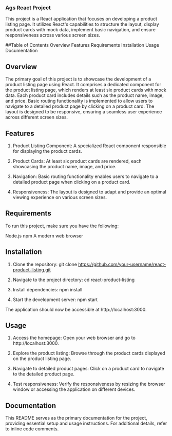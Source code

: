 ### Ags React Project
This project is a React application that focuses on developing a product listing page.
It utilizes React's capabilities to structure the layout,
display product cards with mock data, implement basic navigation,
and ensure responsiveness across various screen sizes.

##Table of Contents
Overview
Features
Requirements
Installation
Usage
Documentation

## Overview
The primary goal of this project is to showcase the development of a product listing page using React.
It comprises a dedicated component for the product listing page, which renders at least six product cards with mock data.
Each product card includes details such as the product name, image, and price.
Basic routing functionality is implemented to allow users to navigate to a detailed product page by clicking on a product card.
The layout is designed to be responsive, ensuring a seamless user experience across different screen sizes.

## Features
1. Product Listing Component: A specialized React component responsible for displaying the product cards.

2. Product Cards: At least six product cards are rendered, each showcasing the product name, image, and price.

3. Navigation: Basic routing functionality enables users to navigate to a detailed product page when clicking on a product card.

4. Responsiveness: The layout is designed to adapt and provide an optimal viewing experience on various screen sizes.

## Requirements
To run this project, make sure you have the following:

Node.js 
npm 
A modern web browser

## Installation
1. Clone the repository:
   git clone https://github.com/your-username/react-product-listing.git
   
2. Navigate to the project directory:
   cd react-product-listing
   
3. Install dependencies:
   npm install

4. Start the development server:
   npm start
   
The application should now be accessible at http://localhost:3000.

## Usage
1. Access the homepage:
Open your web browser and go to http://localhost:3000.

2. Explore the product listing:
Browse through the product cards displayed on the product listing page.

3. Navigate to detailed product pages:
Click on a product card to navigate to the detailed product page.

4. Test responsiveness:
Verify the responsiveness by resizing the browser window or accessing the application on different devices.

## Documentation
This README serves as the primary documentation for the project,
providing essential setup and usage instructions.
For additional details, refer to inline code comments.

